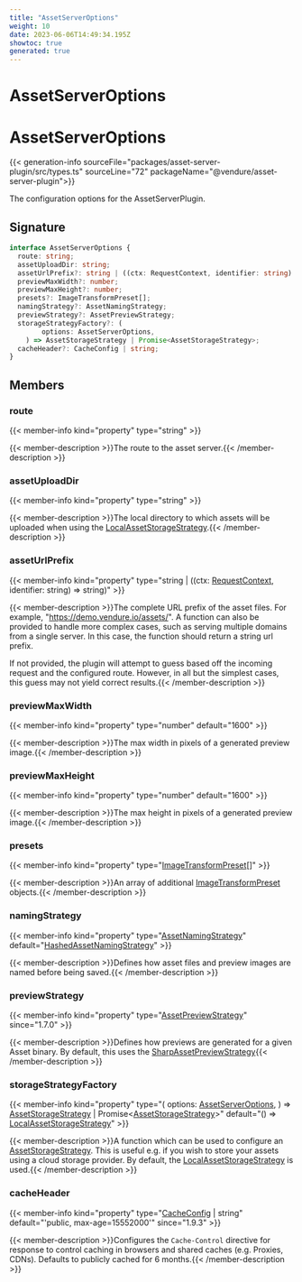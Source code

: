 ```yaml
---
title: "AssetServerOptions"
weight: 10
date: 2023-06-06T14:49:34.195Z
showtoc: true
generated: true
---
```

<!-- This file was generated from the Vendure source. Do not modify. Instead, re-run the "docs:build" script -->

# AssetServerOptions
<div class="symbol">


# AssetServerOptions

{{< generation-info sourceFile="packages/asset-server-plugin/src/types.ts" sourceLine="72" packageName="@vendure/asset-server-plugin">}}

The configuration options for the AssetServerPlugin.

## Signature

```TypeScript
interface AssetServerOptions {
  route: string;
  assetUploadDir: string;
  assetUrlPrefix?: string | ((ctx: RequestContext, identifier: string) => string);
  previewMaxWidth?: number;
  previewMaxHeight?: number;
  presets?: ImageTransformPreset[];
  namingStrategy?: AssetNamingStrategy;
  previewStrategy?: AssetPreviewStrategy;
  storageStrategyFactory?: (
        options: AssetServerOptions,
    ) => AssetStorageStrategy | Promise<AssetStorageStrategy>;
  cacheHeader?: CacheConfig | string;
}
```
## Members

### route

{{< member-info kind="property" type="string"  >}}

{{< member-description >}}The route to the asset server.{{< /member-description >}}

### assetUploadDir

{{< member-info kind="property" type="string"  >}}

{{< member-description >}}The local directory to which assets will be uploaded when using the <a href='/typescript-api/core-plugins/asset-server-plugin/local-asset-storage-strategy#localassetstoragestrategy'>LocalAssetStorageStrategy</a>.{{< /member-description >}}

### assetUrlPrefix

{{< member-info kind="property" type="string | ((ctx: <a href='/typescript-api/request/request-context#requestcontext'>RequestContext</a>, identifier: string) =&#62; string)"  >}}

{{< member-description >}}The complete URL prefix of the asset files. For example, "https://demo.vendure.io/assets/". A
function can also be provided to handle more complex cases, such as serving multiple domains
from a single server. In this case, the function should return a string url prefix.

If not provided, the plugin will attempt to guess based off the incoming
request and the configured route. However, in all but the simplest cases,
this guess may not yield correct results.{{< /member-description >}}

### previewMaxWidth

{{< member-info kind="property" type="number" default="1600"  >}}

{{< member-description >}}The max width in pixels of a generated preview image.{{< /member-description >}}

### previewMaxHeight

{{< member-info kind="property" type="number" default="1600"  >}}

{{< member-description >}}The max height in pixels of a generated preview image.{{< /member-description >}}

### presets

{{< member-info kind="property" type="<a href='/typescript-api/core-plugins/asset-server-plugin/image-transform-preset#imagetransformpreset'>ImageTransformPreset</a>[]"  >}}

{{< member-description >}}An array of additional <a href='/typescript-api/core-plugins/asset-server-plugin/image-transform-preset#imagetransformpreset'>ImageTransformPreset</a> objects.{{< /member-description >}}

### namingStrategy

{{< member-info kind="property" type="<a href='/typescript-api/assets/asset-naming-strategy#assetnamingstrategy'>AssetNamingStrategy</a>" default="<a href='/typescript-api/core-plugins/asset-server-plugin/hashed-asset-naming-strategy#hashedassetnamingstrategy'>HashedAssetNamingStrategy</a>"  >}}

{{< member-description >}}Defines how asset files and preview images are named before being saved.{{< /member-description >}}

### previewStrategy

{{< member-info kind="property" type="<a href='/typescript-api/assets/asset-preview-strategy#assetpreviewstrategy'>AssetPreviewStrategy</a>"  since="1.7.0" >}}

{{< member-description >}}Defines how previews are generated for a given Asset binary. By default, this uses
the <a href='/typescript-api/core-plugins/asset-server-plugin/sharp-asset-preview-strategy#sharpassetpreviewstrategy'>SharpAssetPreviewStrategy</a>{{< /member-description >}}

### storageStrategyFactory

{{< member-info kind="property" type="(         options: <a href='/typescript-api/core-plugins/asset-server-plugin/asset-server-options#assetserveroptions'>AssetServerOptions</a>,     ) =&#62; <a href='/typescript-api/assets/asset-storage-strategy#assetstoragestrategy'>AssetStorageStrategy</a> | Promise&#60;<a href='/typescript-api/assets/asset-storage-strategy#assetstoragestrategy'>AssetStorageStrategy</a>&#62;" default="() =&#62; <a href='/typescript-api/core-plugins/asset-server-plugin/local-asset-storage-strategy#localassetstoragestrategy'>LocalAssetStorageStrategy</a>"  >}}

{{< member-description >}}A function which can be used to configure an <a href='/typescript-api/assets/asset-storage-strategy#assetstoragestrategy'>AssetStorageStrategy</a>. This is useful e.g. if you wish to store your assets
using a cloud storage provider. By default, the <a href='/typescript-api/core-plugins/asset-server-plugin/local-asset-storage-strategy#localassetstoragestrategy'>LocalAssetStorageStrategy</a> is used.{{< /member-description >}}

### cacheHeader

{{< member-info kind="property" type="<a href='/typescript-api/core-plugins/asset-server-plugin/cache-config#cacheconfig'>CacheConfig</a> | string" default="'public, max-age=15552000'"  since="1.9.3" >}}

{{< member-description >}}Configures the `Cache-Control` directive for response to control caching in browsers and shared caches (e.g. Proxies, CDNs).
Defaults to publicly cached for 6 months.{{< /member-description >}}


</div>
